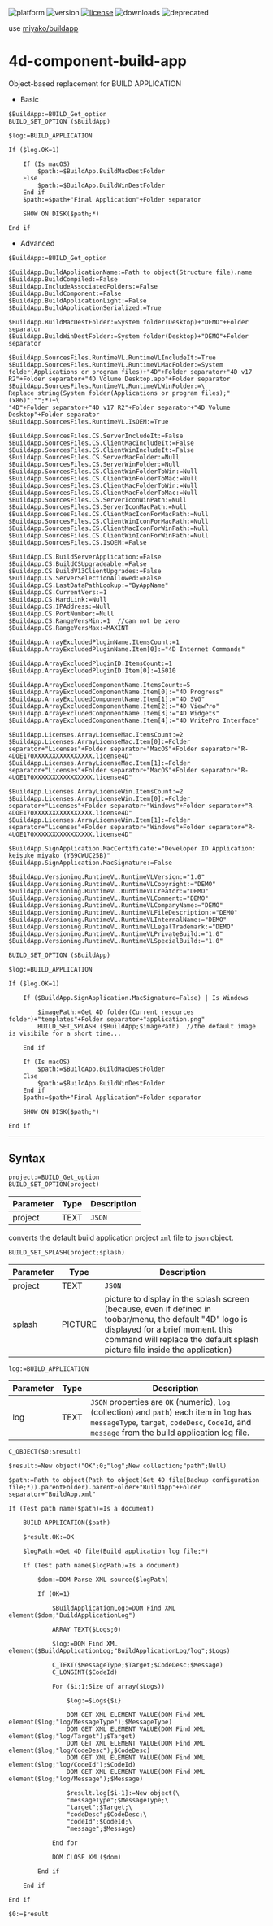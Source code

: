 ![platform](https://img.shields.io/static/v1?label=platform&message=osx-64%20|%20win-32%20|%20win-64&color=blue)
![version](https://img.shields.io/badge/version-17%2B-3E8B93)
[![license](https://img.shields.io/github/license/miyako/4d-component-build-app)](LICENSE)
![downloads](https://img.shields.io/github/downloads/miyako/4d-component-build-app/total)
![deprecated](https://img.shields.io/badge/-deprecated-inactive)

use [miyako/buildapp](https://github.com/miyako/buildapp)

# 4d-component-build-app

Object-based replacement for BUILD APPLICATION

* Basic

```4d
$BuildApp:=BUILD_Get_option 
BUILD_SET_OPTION ($BuildApp)

$log:=BUILD_APPLICATION 

If ($log.OK=1)

	If (Is macOS)
		$path:=$BuildApp.BuildMacDestFolder
	Else 
		$path:=$BuildApp.BuildWinDestFolder
	End if 
	$path:=$path+"Final Application"+Folder separator
	
	SHOW ON DISK($path;*)
	
End if 
```

* Advanced

```4d
$BuildApp:=BUILD_Get_option 

$BuildApp.BuildApplicationName:=Path to object(Structure file).name
$BuildApp.BuildCompiled:=False
$BuildApp.IncludeAssociatedFolders:=False
$BuildApp.BuildComponent:=False
$BuildApp.BuildApplicationLight:=False
$BuildApp.BuildApplicationSerialized:=True

$BuildApp.BuildMacDestFolder:=System folder(Desktop)+"DEMO"+Folder separator
$BuildApp.BuildWinDestFolder:=System folder(Desktop)+"DEMO"+Folder separator

$BuildApp.SourcesFiles.RuntimeVL.RuntimeVLIncludeIt:=True
$BuildApp.SourcesFiles.RuntimeVL.RuntimeVLMacFolder:=System folder(Applications or program files)+"4D"+Folder separator+"4D v17 R2"+Folder separator+"4D Volume Desktop.app"+Folder separator
$BuildApp.SourcesFiles.RuntimeVL.RuntimeVLWinFolder:=\
Replace string(System folder(Applications or program files);" (x86)";"";*)+\
"4D"+Folder separator+"4D v17 R2"+Folder separator+"4D Volume Desktop"+Folder separator
$BuildApp.SourcesFiles.RuntimeVL.IsOEM:=True

$BuildApp.SourcesFiles.CS.ServerIncludeIt:=False
$BuildApp.SourcesFiles.CS.ClientMacIncludeIt:=False
$BuildApp.SourcesFiles.CS.ClientWinIncludeIt:=False
$BuildApp.SourcesFiles.CS.ServerMacFolder:=Null
$BuildApp.SourcesFiles.CS.ServerWinFolder:=Null
$BuildApp.SourcesFiles.CS.ClientWinFolderToWin:=Null
$BuildApp.SourcesFiles.CS.ClientWinFolderToMac:=Null
$BuildApp.SourcesFiles.CS.ClientMacFolderToWin:=Null
$BuildApp.SourcesFiles.CS.ClientMacFolderToMac:=Null
$BuildApp.SourcesFiles.CS.ServerIconWinPath:=Null
$BuildApp.SourcesFiles.CS.ServerIconMacPath:=Null
$BuildApp.SourcesFiles.CS.ClientMacIconForMacPath:=Null
$BuildApp.SourcesFiles.CS.ClientWinIconForMacPath:=Null
$BuildApp.SourcesFiles.CS.ClientMacIconForWinPath:=Null
$BuildApp.SourcesFiles.CS.ClientWinIconForWinPath:=Null
$BuildApp.SourcesFiles.CS.IsOEM:=False

$BuildApp.CS.BuildServerApplication:=False
$BuildApp.CS.BuildCSUpgradeable:=False
$BuildApp.CS.BuildV13ClientUpgrades:=False
$BuildApp.CS.ServerSelectionAllowed:=False
$BuildApp.CS.LastDataPathLookup:="ByAppName"
$BuildApp.CS.CurrentVers:=1
$BuildApp.CS.HardLink:=Null
$BuildApp.CS.IPAddress:=Null
$BuildApp.CS.PortNumber:=Null
$BuildApp.CS.RangeVersMin:=1  //can not be zero
$BuildApp.CS.RangeVersMax:=MAXINT

$BuildApp.ArrayExcludedPluginName.ItemsCount:=1
$BuildApp.ArrayExcludedPluginName.Item[0]:="4D Internet Commands"

$BuildApp.ArrayExcludedPluginID.ItemsCount:=1
$BuildApp.ArrayExcludedPluginID.Item[0]:=15010

$BuildApp.ArrayExcludedComponentName.ItemsCount:=5
$BuildApp.ArrayExcludedComponentName.Item[0]:="4D Progress"
$BuildApp.ArrayExcludedComponentName.Item[1]:="4D SVG"
$BuildApp.ArrayExcludedComponentName.Item[2]:="4D ViewPro"
$BuildApp.ArrayExcludedComponentName.Item[3]:="4D Widgets"
$BuildApp.ArrayExcludedComponentName.Item[4]:="4D WritePro Interface"

$BuildApp.Licenses.ArrayLicenseMac.ItemsCount:=2
$BuildApp.Licenses.ArrayLicenseMac.Item[0]:=Folder separator+"Licenses"+Folder separator+"MacOS"+Folder separator+"R-4DOE170XXXXXXXXXXXXXXXX.license4D"
$BuildApp.Licenses.ArrayLicenseMac.Item[1]:=Folder separator+"Licenses"+Folder separator+"MacOS"+Folder separator+"R-4UOE170XXXXXXXXXXXXXXXX.license4D"

$BuildApp.Licenses.ArrayLicenseWin.ItemsCount:=2
$BuildApp.Licenses.ArrayLicenseWin.Item[0]:=Folder separator+"Licenses"+Folder separator+"Windows"+Folder separator+"R-4DOE170XXXXXXXXXXXXXXXX.license4D"
$BuildApp.Licenses.ArrayLicenseWin.Item[1]:=Folder separator+"Licenses"+Folder separator+"Windows"+Folder separator+"R-4UOE170XXXXXXXXXXXXXXXX.license4D"

$BuildApp.SignApplication.MacCertificate:="Developer ID Application: keisuke miyako (Y69CWUC25B)"
$BuildApp.SignApplication.MacSignature:=False

$BuildApp.Versioning.RuntimeVL.RuntimeVLVersion:="1.0"
$BuildApp.Versioning.RuntimeVL.RuntimeVLCopyright:="DEMO"
$BuildApp.Versioning.RuntimeVL.RuntimeVLCreator:="DEMO"
$BuildApp.Versioning.RuntimeVL.RuntimeVLComment:="DEMO"
$BuildApp.Versioning.RuntimeVL.RuntimeVLCompanyName:="DEMO"
$BuildApp.Versioning.RuntimeVL.RuntimeVLFileDescription:="DEMO"
$BuildApp.Versioning.RuntimeVL.RuntimeVLInternalName:="DEMO"
$BuildApp.Versioning.RuntimeVL.RuntimeVLLegalTrademark:="DEMO"
$BuildApp.Versioning.RuntimeVL.RuntimeVLPrivateBuild:="1.0"
$BuildApp.Versioning.RuntimeVL.RuntimeVLSpecialBuild:="1.0"

BUILD_SET_OPTION ($BuildApp)

$log:=BUILD_APPLICATION 

If ($log.OK=1)
	
	If ($BuildApp.SignApplication.MacSignature=False) | Is Windows
		
		$imagePath:=Get 4D folder(Current resources folder)+"templates"+Folder separator+"application.png"
		BUILD_SET_SPLASH ($BuildApp;$imagePath)  //the default image is visibile for a short time...
		
	End if 
	
	If (Is macOS)
		$path:=$BuildApp.BuildMacDestFolder
	Else 
		$path:=$BuildApp.BuildWinDestFolder
	End if 
	$path:=$path+"Final Application"+Folder separator
	
	SHOW ON DISK($path;*)
	
End if 
```

---

## Syntax

```
project:=BUILD_Get_option
BUILD_SET_OPTION(project)
```

Parameter|Type|Description
------------|------------|----
project|TEXT|``JSON``

converts the default build application project ``xml`` file to ``json`` object.

```
BUILD_SET_SPLASH(project;splash)
```

Parameter|Type|Description
------------|------------|----
project|TEXT|``JSON``
splash|PICTURE|picture to display in the splash screen (because, even if defined in toobar/menu, the default "4D" logo is displayed for a brief moment. this command will replace the default splash picture file inside the application)

```
log:=BUILD_APPLICATION
```

Parameter|Type|Description
------------|------------|----
log|TEXT|``JSON`` properties are ``OK`` (numeric), ``log`` (collection) and ``path``) each item in ``log`` has ``messageType``, ``target``, ``codeDesc``, ``CodeId``, and ``message`` from the build application log file.

```4d
C_OBJECT($0;$result)

$result:=New object("OK";0;"log";New collection;"path";Null)

$path:=Path to object(Path to object(Get 4D file(Backup configuration file;*)).parentFolder).parentFolder+"BuildApp"+Folder separator+"BuildApp.xml"

If (Test path name($path)=Is a document)
	
	BUILD APPLICATION($path)
	
	$result.OK:=OK
	
	$logPath:=Get 4D file(Build application log file;*)
	
	If (Test path name($logPath)=Is a document)
		
		$dom:=DOM Parse XML source($logPath)
		
		If (OK=1)
			
			$BuildApplicationLog:=DOM Find XML element($dom;"BuildApplicationLog")
			
			ARRAY TEXT($Logs;0)
			
			$log:=DOM Find XML element($BuildApplicationLog;"BuildApplicationLog/log";$Logs)
			
			C_TEXT($MessageType;$Target;$CodeDesc;$Message)
			C_LONGINT($CodeId)
			
			For ($i;1;Size of array($Logs))
				
				$log:=$Logs{$i}
				
				DOM GET XML ELEMENT VALUE(DOM Find XML element($log;"log/MessageType");$MessageType)
				DOM GET XML ELEMENT VALUE(DOM Find XML element($log;"log/Target");$Target)
				DOM GET XML ELEMENT VALUE(DOM Find XML element($log;"log/CodeDesc");$CodeDesc)
				DOM GET XML ELEMENT VALUE(DOM Find XML element($log;"log/CodeId");$CodeId)
				DOM GET XML ELEMENT VALUE(DOM Find XML element($log;"log/Message");$Message)
				
				$result.log[$i-1]:=New object(\
				"messageType";$MessageType;\
				"target";$Target;\
				"codeDesc";$CodeDesc;\
				"codeId";$CodeId;\
				"message";$Message)
				
			End for 
			
			DOM CLOSE XML($dom)
			
		End if 
		
	End if 
	
End if 

$0:=$result
```

